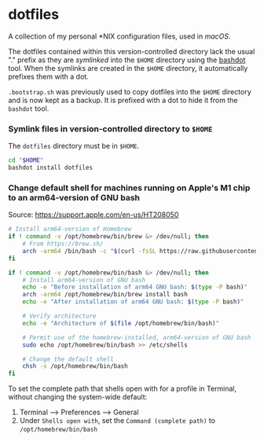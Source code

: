 # dotfiles

A collection of my personal \*NIX configuration files, used in *macOS*.

The dotfiles contained within this version-controlled directory lack the usual
"." prefix as they are *symlinked* into the `$HOME` directory using the
[bashdot](https://github.com/bashdot/bashdot) tool. When the symlinks are
created in the `$HOME` directory, it automatically prefixes them with a dot.

`.bootstrap.sh` was previously used to copy dotfiles into the `$HOME` directory
and is now kept as a backup. It is prefixed with a dot to hide it from the
`bashdot` tool.

### Symlink files in version-controlled directory to `$HOME`

The `dotfiles` directory must be in `$HOME`.

```bash
cd "$HOME"
bashdot install dotfiles
```

### Change default shell for machines running on Apple's M1 chip to an arm64-version of GNU bash

Source: https://support.apple.com/en-us/HT208050

```bash
# Install arm64-version of Homebrew
if ! command -v /opt/homebrew/bin/brew &> /dev/null; then
    # From https://brew.sh/
    arch -arm64 /bin/bash -c "$(curl -fsSL https://raw.githubusercontent.com/Homebrew/install/HEAD/install.sh)"
fi

if ! command -v /opt/homebrew/bin/bash &> /dev/null; then
    # Install arm64-version of GNU bash
    echo -e "Before installation of arm64 GNU bash: $(type -P bash)"
    arch -arm64 /opt/homebrew/bin/brew install bash
    echo -e "After installation of arm64 GNU bash: $(type -P bash)"

    # Verify architecture
    echo -e "Architecture of $(file /opt/homebrew/bin/bash)"

    # Permit use of the homebrew-installed, arm64-version of GNU bash
    sudo echo /opt/homebrew/bin/bash >> /etc/shells

    # Change the default shell
    chsh -s /opt/homebrew/bin/bash
fi
```

To set the complete path that shells open with for a profile in Terminal,
without changing the system-wide default:
1. Terminal --> Preferences --> General
2. Under `Shells open with`, set the `Command (complete path)` to
`/opt/homebrew/bin/bash`
